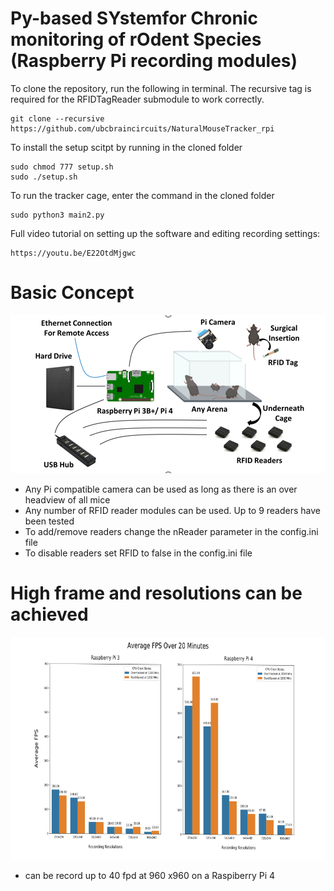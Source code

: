 # Py-based SYstemfor Chronic monitoring of rOdent Species (Raspberry Pi recording modules)

To clone the repository, run the following in terminal. The recursive tag is required for the RFIDTagReader submodule to work correctly.
```
git clone --recursive https://github.com/ubcbraincircuits/NaturalMouseTracker_rpi
```
To install the setup scitpt by running in the cloned folder

```
sudo chmod 777 setup.sh
sudo ./setup.sh
```
To run the tracker cage, enter the command in the cloned folder
```
sudo python3 main2.py
```

Full video tutorial on setting up the software and editing recording settings:

```
https://youtu.be/E22OtdMjgwc
```

# Basic Concept
![](setup.png)
- Any Pi compatible camera can be used as long as there is an over headview of all mice
- Any number of RFID reader modules can be used. Up to 9 readers have been tested
- To add/remove readers change the nReader parameter in the config.ini file
- To disable readers set RFID to false in the config.ini file
# High frame and resolutions can be achieved 
![](performance.png)
- can be record up to 40 fpd at 960 x960 on a Raspiberry Pi 4

